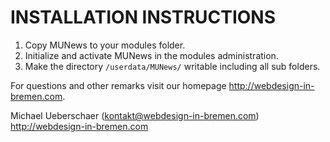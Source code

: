 INSTALLATION INSTRUCTIONS
=========================

1) Copy MUNews to your modules folder.
2) Initialize and activate MUNews in the modules administration.
3) Make the directory `/userdata/MUNews/` writable including all sub folders.

For questions and other remarks visit our homepage http://webdesign-in-bremen.com.

Michael Ueberschaer (kontakt@webdesign-in-bremen.com)
http://webdesign-in-bremen.com
